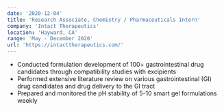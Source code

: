 ```yaml
---
date: '2020-12-04'
title: 'Research Associate, Chemistry / Pharmaceuticals Intern'
company: 'Intact Therapeutics'
location: 'Hayward, CA'
range: 'May - December 2020'
url: 'https://intacttherapeutics.com/'
---
```


- Conducted formulation development of 100+ gastrointestinal drug candidates through compatibility studies with excipients
- Performed extensive literature review on various gastrointestinal (GI) drug candidates and drug delivery to the GI tract
- Prepared and monitored the pH stability of 5-10 smart gel formulations weekly
